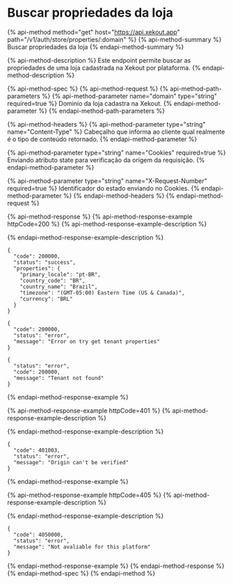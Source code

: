 # Buscar propriedades da loja

{% api-method method="get" host="https://api.xekout.app" path="/v1/auth/store/properties/:domain" %}
{% api-method-summary %}
Buscar propriedades da loja
{% endapi-method-summary %}

{% api-method-description %}
Este endpoint permite buscar as propriedades de uma loja cadastrada na Xekout por plataforma.
{% endapi-method-description %}

{% api-method-spec %}
{% api-method-request %}
{% api-method-path-parameters %}
{% api-method-parameter name="domain" type="string" required=true %}
Dominío da loja cadastra na Xekout.
{% endapi-method-parameter %}
{% endapi-method-path-parameters %}

{% api-method-headers %}
{% api-method-parameter type="string" name="Content-Type" %}
Cabeçalho que informa ao cliente qual realmente é o tipo de conteúdo retornado.
{% endapi-method-parameter %}

{% api-method-parameter type="string" name="Cookies" required=true %}
Enviando atributo state para verificação da origem da requisição.
{% endapi-method-parameter %}

{% api-method-parameter type="string" name="X-Request-Number" required=true %}
Identificador do estado enviando no Cookies.
{% endapi-method-parameter %}
{% endapi-method-headers %}
{% endapi-method-request %}

{% api-method-response %}
{% api-method-response-example httpCode=200 %}
{% api-method-response-example-description %}

{% endapi-method-response-example-description %}

```
{
  "code": 200000,
  "status": "success",
  "properties": {
    "primary_locale": "pt-BR",
    "country_code": "BR",
    "country_name": "Brazil",
    "timezone": "(GMT-05:00) Eastern Time (US & Canada)",
    "currency": "BRL"
  }
}

{
  "code": 200000,
  "status": "error",
  "message": "Error on try get tenant properties"
}

{
  "status": "error",
  "code": 200000,
  "message": "Tenant not found"
}

```
{% endapi-method-response-example %}

{% api-method-response-example httpCode=401 %}
{% api-method-response-example-description %}

{% endapi-method-response-example-description %}

```
{
  "code": 401003,
  "status": "error",
  "message": "Origin can't be verified"
}
```
{% endapi-method-response-example %}

{% api-method-response-example httpCode=405 %}
{% api-method-response-example-description %}

{% endapi-method-response-example-description %}

```
{
  "code": 4050000,
  "status": "error",
  "message": "Not avaliable for this platform"
}
```
{% endapi-method-response-example %}
{% endapi-method-response %}
{% endapi-method-spec %}
{% endapi-method %}


